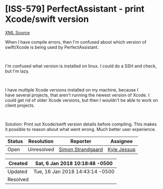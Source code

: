 # [ISS-579] PerfectAssistant - print Xcode/swift version

[XML Source](./xml/ISS-579.xml)
<p><p>When I have compile errors, then I'm confused about which version of swift/Xcode is being used by PerfectAssistant.</p>

<p> </p>

<p>I'm confused what version is installed on linux. I could do a SSH and check, but I'm lazy.</p>

<p> </p>

<p>I have multiple Xcode versions installed on my machine, because I have several projects, that aren't running the newest version of Xcode. I could get rid of older Xcode versions, but then I wouldn't be able to work on client projects.</p>

<p> </p>

<p>Solution: Print out Xcode/swift version details before compiling. This makes it possible to reason about what went wrong. Much better user experience.</p></p>





Status|Resolution|Reporter|Assignee
------|----------|--------|--------
Open|Unresolved|[Simon Strandgaard](neoneye)|[Kyle Jessup]($kjessup)





Created|Sat, 6 Jan 2018 10:18:48 -0500
-------|--------------
Updated|Tue, 16 Jan 2018 14:43:14 -0500
Resolved|




